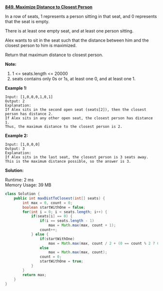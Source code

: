**[849. Maximize Distance to Closest Person](https://leetcode.com/problems/maximize-distance-to-closest-person/)**

In a row of seats, 1 represents a person sitting in that seat, and 0 represents that the seat is empty. 

There is at least one empty seat, and at least one person sitting.

Alex wants to sit in the seat such that the distance between him and the closest person to him is maximized. 

Return that maximum distance to closest person.

**Note:**

1. 1 <= seats.length <= 20000
2. seats contains only 0s or 1s, at least one 0, and at least one 1.

**Example 1:**

```
Input: [1,0,0,0,1,0,1]
Output: 2
Explanation: 
If Alex sits in the second open seat (seats[2]), then the closest person has distance 2.
If Alex sits in any other open seat, the closest person has distance 1.
Thus, the maximum distance to the closest person is 2.
```

**Example 2:**

```
Input: [1,0,0,0]
Output: 3
Explanation: 
If Alex sits in the last seat, the closest person is 3 seats away.
This is the maximum distance possible, so the answer is 3.
```

**Solution:**

Runtime: 2 ms<br/>
Memory Usage: 39 MB

```java
class Solution {
    public int maxDistToClosest(int[] seats) {
        int max = 0, count = 0;
        boolean startWithOne = false;
        for(int i = 0; i < seats.length; i++) {
            if(seats[i] == 0) {
                if(i == seats.length - 1)
                    max = Math.max(max, count + 1);
                count++;                
            } else {
                if(startWithOne)
                    max = Math.max(max, count / 2 + (0 == count % 2 ? 0 : 1));
                else
                    max = Math.max(max, count);
                count = 0;
                startWithOne = true;
            }
        }
        return max;
    }
}
```